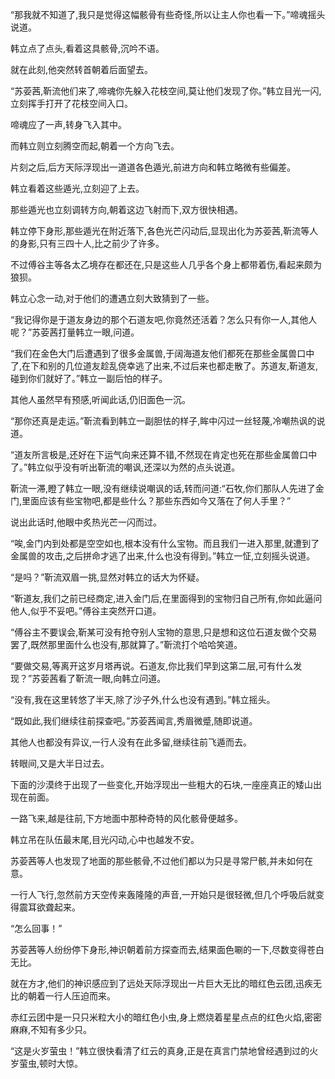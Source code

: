 
“那我就不知道了,我只是觉得这幅骸骨有些奇怪,所以让主人你也看一下。”啼魂摇头说道。

韩立点了点头,看着这具骸骨,沉吟不语。

就在此刻,他突然转首朝着后面望去。

“苏荌茜,靳流他们来了,啼魂你先躲入花枝空间,莫让他们发现了你。”韩立目光一闪,立刻挥手打开了花枝空间入口。

啼魂应了一声,转身飞入其中。

而韩立则立刻腾空而起,朝着一个方向飞去。

片刻之后,后方天际浮现出一道道各色遁光,前进方向和韩立略微有些偏差。

韩立看着这些遁光,立刻迎了上去。

那些遁光也立刻调转方向,朝着这边飞射而下,双方很快相遇。

韩立停下身形,那些遁光在附近落下,各色光芒闪动后,显现出化为苏荌茜,靳流等人的身影,只有三四十人,比之前少了许多。

不过傅谷主等各太乙境存在都还在,只是这些人几乎各个身上都带着伤,看起来颇为狼狈。

韩立心念一动,对于他们的遭遇立刻大致猜到了一些。

“我记得你是于道友身边的那个石道友吧,你竟然还活着？怎么只有你一人,其他人呢？”苏荌茜打量韩立一眼,问道。

“我们在金色大门后遭遇到了很多金属兽,于阔海道友他们都死在那些金属兽口中了,在下和别的几位道友趁乱侥幸逃了出来,不过后来也都走散了。苏道友,靳道友,碰到你们就好了。”韩立一副后怕的样子。

其他人虽然早有预感,听闻此话,仍旧面色一沉。

“那你还真是走运。”靳流看到韩立一副胆怯的样子,眸中闪过一丝轻蔑,冷嘲热讽的说道。

“道友所言极是,还好在下运气向来还算不错,不然现在肯定也死在那些金属兽口中了。”韩立似乎没有听出靳流的嘲讽,还深以为然的点头说道。

靳流一滞,瞪了韩立一眼,没有继续说嘲讽的话,转而问道:“石牧,你们那队人先进了金门,里面应该有些宝物吧,都是些什么？那些东西如今又落在了何人手里？”

说出此话时,他眼中炙热光芒一闪而过。

“唉,金门内到处都是空空如也,根本没有什么宝物。而且我们一进入那里,就遭到了金属兽的攻击,之后拼命才逃了出来,什么也没有得到。”韩立一怔,立刻摇头说道。

“是吗？”靳流双眉一挑,显然对韩立的话大为怀疑。

“靳道友,我们之前已经商定,进入金门后,在里面得到的宝物归自己所有,你如此逼问他人,似乎不妥吧。”傅谷主突然开口道。

“傅谷主不要误会,靳某可没有抢夺别人宝物的意思,只是想和这位石道友做个交易罢了,既然那里面什么也没有,那就算了。”靳流打个哈哈笑道。

“要做交易,等离开这岁月塔再说。石道友,你比我们早到这第二层,可有什么发现？”苏荌茜看了靳流一眼,向韩立问道。

“没有,我在这里转悠了半天,除了沙子外,什么也没有遇到。”韩立摇头。

“既如此,我们继续往前探查吧。”苏荌茜闻言,秀眉微蹙,随即说道。

其他人也都没有异议,一行人没有在此多留,继续往前飞遁而去。

转眼间,又是大半日过去。

下面的沙漠终于出现了一些变化,开始浮现出一些粗大的石块,一座座真正的矮山出现在前面。

一路飞来,越是往前,下方地面中那种奇特的风化骸骨便越多。

韩立吊在队伍最末尾,目光闪动,心中也越发不安。

苏荌茜等人也发现了地面的那些骸骨,不过他们都以为只是寻常尸骸,并未如何在意。

一行人飞行,忽然前方天空传来轰隆隆的声音,一开始只是很轻微,但几个呼吸后就变得震耳欲聋起来。

“怎么回事！”

苏荌茜等人纷纷停下身形,神识朝着前方探查而去,结果面色唰的一下,尽数变得苍白无比。

就在方才,他们的神识感应到了远处天际浮现出一片巨大无比的暗红色云团,迅疾无比的朝着一行人压迫而来。

赤红云团中是一只只米粒大小的暗红色小虫,身上燃烧着星星点点的红色火焰,密密麻麻,不知有多少只。

“这是火岁萤虫！”韩立很快看清了红云的真身,正是在真言门禁地曾经遇到过的火岁萤虫,顿时大惊。